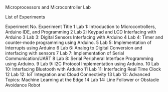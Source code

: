 Microprocessors and Microcontroller Lab	
	
 List of Experiments	
	
Experiment No.	Experiment Title
1	Lab 1: Introduction to Microcontrollers, Arduino IDE, and Programming
2	Lab 2: Keypad and LCD Interfacing with Arduino
3	Lab 3: Digital Sensors Interfacing with Arduino
4	Lab 4:  Timer and counter-mode programming using Arduino.
5	Lab 5: Implementation of Interrupts using Arduino
6	Lab 6: Analog to Digital Conversion and interfacing with sensors
7	Lab 7: Implementation of Serial Communication/UART
8	Lab 8: Serial Peripheral Interface Programming using Arduino.
9	Lab 9: I2C Protocol Implementation using Arduino.
10	Lab 10: Interfacing Bluetooth with Arduino
11	Lab 11: Interfacing Real Time Clock
12	Lab 12: IoT Integration and Cloud Connectivity
13	Lab 13: Advanced Topics: Machine Learning at the Edge
14	Lab 14: Line Follower or Obstacle Avoidance Robot
